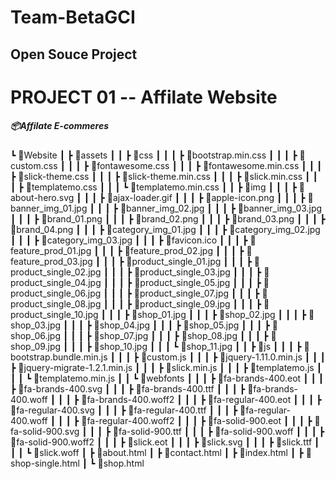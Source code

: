 # Team-BetaGCI
## Open Souce Project

# PROJECT 01 -- Affilate Website
##### 📦Affilate E-commeres
 ┗ 📂Website
 ┃ ┣ 📂assets
 ┃ ┃ ┣ 📂css
 ┃ ┃ ┃ ┣ 📜bootstrap.min.css
 ┃ ┃ ┃ ┣ 📜custom.css
 ┃ ┃ ┃ ┣ 📜fontawesome.css
 ┃ ┃ ┃ ┣ 📜fontawesome.min.css
 ┃ ┃ ┃ ┣ 📜slick-theme.css
 ┃ ┃ ┃ ┣ 📜slick-theme.min.css
 ┃ ┃ ┃ ┣ 📜slick.min.css
 ┃ ┃ ┃ ┣ 📜templatemo.css
 ┃ ┃ ┃ ┗ 📜templatemo.min.css
 ┃ ┃ ┣ 📂img
 ┃ ┃ ┃ ┣ 📜about-hero.svg
 ┃ ┃ ┃ ┣ 📜ajax-loader.gif
 ┃ ┃ ┃ ┣ 📜apple-icon.png
 ┃ ┃ ┃ ┣ 📜banner_img_01.jpg
 ┃ ┃ ┃ ┣ 📜banner_img_02.jpg
 ┃ ┃ ┃ ┣ 📜banner_img_03.jpg
 ┃ ┃ ┃ ┣ 📜brand_01.png
 ┃ ┃ ┃ ┣ 📜brand_02.png
 ┃ ┃ ┃ ┣ 📜brand_03.png
 ┃ ┃ ┃ ┣ 📜brand_04.png
 ┃ ┃ ┃ ┣ 📜category_img_01.jpg
 ┃ ┃ ┃ ┣ 📜category_img_02.jpg
 ┃ ┃ ┃ ┣ 📜category_img_03.jpg
 ┃ ┃ ┃ ┣ 📜favicon.ico
 ┃ ┃ ┃ ┣ 📜feature_prod_01.jpg
 ┃ ┃ ┃ ┣ 📜feature_prod_02.jpg
 ┃ ┃ ┃ ┣ 📜feature_prod_03.jpg
 ┃ ┃ ┃ ┣ 📜product_single_01.jpg
 ┃ ┃ ┃ ┣ 📜product_single_02.jpg
 ┃ ┃ ┃ ┣ 📜product_single_03.jpg
 ┃ ┃ ┃ ┣ 📜product_single_04.jpg
 ┃ ┃ ┃ ┣ 📜product_single_05.jpg
 ┃ ┃ ┃ ┣ 📜product_single_06.jpg
 ┃ ┃ ┃ ┣ 📜product_single_07.jpg
 ┃ ┃ ┃ ┣ 📜product_single_08.jpg
 ┃ ┃ ┃ ┣ 📜product_single_09.jpg
 ┃ ┃ ┃ ┣ 📜product_single_10.jpg
 ┃ ┃ ┃ ┣ 📜shop_01.jpg
 ┃ ┃ ┃ ┣ 📜shop_02.jpg
 ┃ ┃ ┃ ┣ 📜shop_03.jpg
 ┃ ┃ ┃ ┣ 📜shop_04.jpg
 ┃ ┃ ┃ ┣ 📜shop_05.jpg
 ┃ ┃ ┃ ┣ 📜shop_06.jpg
 ┃ ┃ ┃ ┣ 📜shop_07.jpg
 ┃ ┃ ┃ ┣ 📜shop_08.jpg
 ┃ ┃ ┃ ┣ 📜shop_09.jpg
 ┃ ┃ ┃ ┣ 📜shop_10.jpg
 ┃ ┃ ┃ ┗ 📜shop_11.jpg
 ┃ ┃ ┣ 📂js
 ┃ ┃ ┃ ┣ 📜bootstrap.bundle.min.js
 ┃ ┃ ┃ ┣ 📜custom.js
 ┃ ┃ ┃ ┣ 📜jquery-1.11.0.min.js
 ┃ ┃ ┃ ┣ 📜jquery-migrate-1.2.1.min.js
 ┃ ┃ ┃ ┣ 📜slick.min.js
 ┃ ┃ ┃ ┣ 📜templatemo.js
 ┃ ┃ ┃ ┗ 📜templatemo.min.js
 ┃ ┃ ┗ 📂webfonts
 ┃ ┃ ┃ ┣ 📜fa-brands-400.eot
 ┃ ┃ ┃ ┣ 📜fa-brands-400.svg
 ┃ ┃ ┃ ┣ 📜fa-brands-400.ttf
 ┃ ┃ ┃ ┣ 📜fa-brands-400.woff
 ┃ ┃ ┃ ┣ 📜fa-brands-400.woff2
 ┃ ┃ ┃ ┣ 📜fa-regular-400.eot
 ┃ ┃ ┃ ┣ 📜fa-regular-400.svg
 ┃ ┃ ┃ ┣ 📜fa-regular-400.ttf
 ┃ ┃ ┃ ┣ 📜fa-regular-400.woff
 ┃ ┃ ┃ ┣ 📜fa-regular-400.woff2
 ┃ ┃ ┃ ┣ 📜fa-solid-900.eot
 ┃ ┃ ┃ ┣ 📜fa-solid-900.svg
 ┃ ┃ ┃ ┣ 📜fa-solid-900.ttf
 ┃ ┃ ┃ ┣ 📜fa-solid-900.woff
 ┃ ┃ ┃ ┣ 📜fa-solid-900.woff2
 ┃ ┃ ┃ ┣ 📜slick.eot
 ┃ ┃ ┃ ┣ 📜slick.svg
 ┃ ┃ ┃ ┣ 📜slick.ttf
 ┃ ┃ ┃ ┗ 📜slick.woff
 ┃ ┣ 📜about.html
 ┃ ┣ 📜contact.html
 ┃ ┣ 📜index.html
 ┃ ┣ 📜shop-single.html
 ┃ ┗ 📜shop.html
